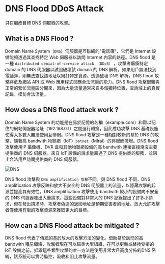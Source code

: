 # DNS Flood DDoS Attack
只在癱瘓目標 DNS 伺服器的攻擊。

## What is a DNS Flood ?
Domain Name System（`DNS`）伺服器是互聯網的"電話簿"，它們是 Internet 設備能夠透過其查找特定 Web 伺服器以訪問 Internet 內容的路徑。DNS flood 是一種 `distributed denial-of-service attack （DDoS）` ，攻擊者癱瘓特定 domain 的 DNS 伺服器以試圖破壞該 domain 的 DNS 解析。如果用戶無法找到電話簿，則無法查找該地址以撥打特定資源。透過破壞 DNS 解析，DNS flood 攻擊將危及網站 API 或 Web 應用程式回應合法流量的能力。DNS flood 攻擊很難與正常的繁忙流量區分開來，因為大量流量通常來自多個獨特位置，查詢域上的真實記錄，模仿合法流量。

## How does a DNS flood attack work ?
Domain Name System 的功能是在易於記憶的名稱（example.com）和難以記住的網站伺服器地址（192.168.0.1）之間進行轉換，因此成功攻擊 DNS 基礎設施使得大多數人無法使用互聯網。DNS flood 攻擊是一種相對較新的基於 DNS 的攻擊，隨著高 bandwith 物聯網（IoT）`botnet`（Mirai）的興起而激增。DNS flood 攻擊使用IP 攝像機、DVR 盒和其他物聯網設備的高 bandwith 連接直接淹沒主要提供商的 DNS 伺服器。來自 IoT 設備的請求量超過了 DNS 提供商的服務，並阻止合法用戶訪問提供商的 DNS 伺服器。

![DNS](https://www.cloudflare.com/img/learning/ddos/dns-flood-ddos-attack/dns-flood-ddos-attack-diagram.png)

DNS flood 攻擊與 `DNS amplification 攻擊`不同。與 DNS flood 不同，DNS amplification 攻擊反映和放大不安全的 DNS 伺服器上的流量，以隱藏攻擊的起源並提高其有效性。DNS amplification 攻擊使用 bandwith 較小的設備向不安全的 DNS 伺服器發出大量請求。這些設備對非常大的 DNS 記錄提出了許多小請求，但在發出請求時，攻擊者偽造的返回地址是預期受害者的地址。放大允許攻擊者僅使用有限的攻擊資源來獲取更大的目標。

## How can a DNS Flood attack be mitigated ?
DNS flood 代表了傳統的基於放大的攻擊方法的變化。借助易於訪問的高 bandwith 殭屍網絡，攻擊者現在可以瞄準大型組織，在可以更新或替換受損的 IoT 設備之前，抵禦這些類型攻擊的唯一方法是使用非常大且高度分佈的DNS 系統，該系統可以實時監控，吸收和阻止攻擊流量。
